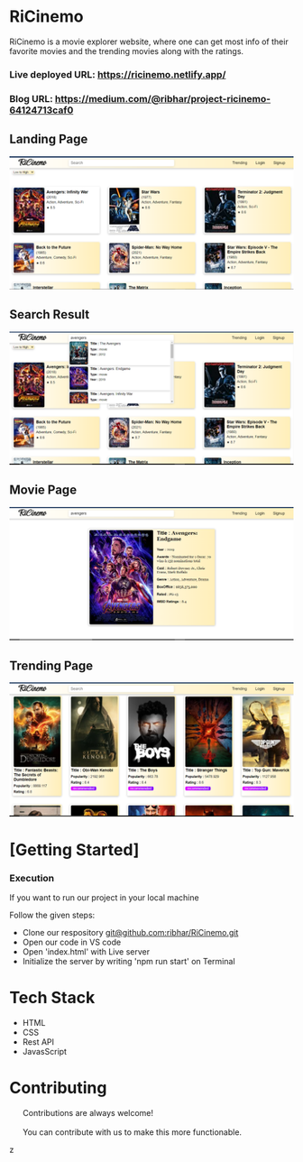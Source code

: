 <h1>RiCinemo</h1>
RiCinemo is a movie explorer website, where one can get most info of their favorite movies and the trending movies along with the ratings.

### Live deployed URL: https://ricinemo.netlify.app/

### Blog URL: https://medium.com/@ribhar/project-ricinemo-64124713caf0


 <h2>Landing Page</h2>
    <img src="https://github.com/ribhar/RiCinemo/blob/main/assets/land.png" />
    <h2>Search Result</h2>
    <img src="https://github.com/ribhar/RiCinemo/blob/main/assets/list.PNG" />
       <h2>Movie Page</h2>
    <img src="https://github.com/ribhar/RiCinemo/blob/main/assets/searched.PNG" />
        <h2>Trending Page</h2>
    <img src="https://github.com/ribhar/RiCinemo/blob/main/assets/trending.PNG" />
    <h1>[Getting Started]</h1>
    <h3>Execution</h3>
    <p>If you want to run our project in your local machine</p>
    <p>Follow the given steps:</p>
    <ul>
        <li>Clone our respository <a href="git@github.com:ribhar/RiCinemo.git">git@github.com:ribhar/RiCinemo.git</a></li>
        <li>Open our code in VS code</li>
        <li>Open 'index.html' with Live server</li>
        <li>Initialize the server by writing 'npm run start' on Terminal</li>
    </ul>
        <h1>Tech Stack</h1>
    <ul>
        <li>HTML</li>
        <li>CSS</li>
        <li>Rest API</li>
        <li>JavasScript</li>
    </ul>
    </ul>
       <h1>Contributing</h1>
    <ul>
        Contributions are always welcome!<br><br>
        You can contribute with us to make this more functionable.
    </ul>
   z

